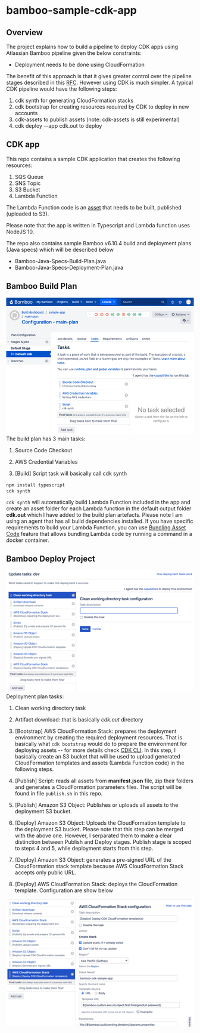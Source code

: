 # bamboo-sample-cdk-app

## Overview
The project explains how to build a pipeline to deploy CDK apps using Atlassian Bamboo pipeline given the below constraints:
- Deployment needs to be done using CloudFormation

The benefit of this approach is that it gives greater control over the pipeline stages described in this [RFC](https://github.com/aws/aws-cdk-rfcs/blob/master/text/0049-continuous-delivery.md). However using CDK is much simpler. A typical CDK pipeline would have the following steps:
1. cdk synth for generating CloudFormation stacks
2. cdk bootstrap for creating resources required by CDK to deploy in new accounts
3. cdk-assets to publish assets (note: cdk-assets is still experimental)
4. cdk deploy --app cdk.out to deploy

## CDK app
This repo contains a sample CDK application that creates the following resources:
1. SQS Queue
2. SNS Topic
3. S3 Bucket
4. Lambda Function 

The Lambda Function code is an [asset](https://docs.aws.amazon.com/cdk/latest/guide/assets.html) that needs to be built, published (uploaded to S3). 

Please note that the app is written in Typescript and Lambda function uses NodeJS 10.

The repo also contains sample Bamboo v6.10.4 build and deployment plans (Java specs) which will be described below
- Bamboo-Java-Specs-Build-Plan.java
- Bamboo-Java-Specs-Deployment-Plan.java

## Bamboo Build Plan
<img src="images/build-plan-tasks.png"/>
The build plan has 3 main tasks:

1. Source Code Checkout

2. AWS Credential Variables

3. [Build] Script task will basically call cdk synth

```
npm install typescript
cdk synth
```

`cdk synth` will automatically build Lambda Function included in the app and create an asset folder for each Lambda function in the default output folder **cdk.out** which I have added to the build plan artefacts.
Please note I am using an agent that has all build dependencies installed.
If you have specific requirements to build your Lambda Function, you can use [Bundling Asset Code](https://docs.aws.amazon.com/cdk/api/latest/docs/aws-lambda-readme.html#bundling-asset-code) feature that allows bundling Lambda code by running a command in a docker container. 


## Bamboo Deploy Project
<img src="images/deployment-project-tasks.png">
Deployment plan tasks:

1. Clean working directory task

2. Artifact download: that is basically *cdk.out* directory

3. [Bootstrap] AWS CloudFormation Stack: prepares the deployment environment by creating the required deployment resources. That is basically what `cdk bootstrap` would do to prepare the environment for deploying assets -- for more details check [CDK CLI](https://docs.aws.amazon.com/cdk/latest/guide/cli.html). In this step, I basically create an S3 bucket that will be used to upload generated CloudFormation templates and assets (Lambda Function code) in the following steps.

4. [Publish] Script: reads all assets from **manifest.json** file, zip their folders and generates a CloudFormation parameters files. The script will be found in file `publish.sh` in this repo.

5. [Publish] Amazon S3 Object: Publishes or uploads all assets to the deployment S3 bucket.

6. [Deploy] Amazon S3 Object: Uploads the CloudFormation template to the deployment S3 bucket. Please note that this step can be merged with the above one. However, I serparated them to make a clear distinction between Publish and Deploy stages. Publish stage is scoped to steps 4 and 5, while deployment starts from this step.

7. [Deploy] Amazon S3 Object: generates a pre-signed URL of the CloudFormation stack template because AWS CloudFormation Stack accepts only public URL.

8. [Deploy] AWS CloudFormation Stack: deploys the CloudFormation template. Configuration are show below
<img src="images/deploy-task-config.png">
